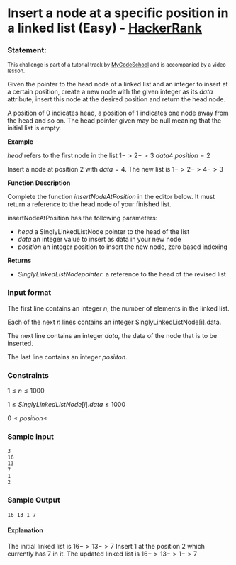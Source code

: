# Insert a node at a specific position in a linked list (Easy) - [HackerRank](<https://www.hackerrank.com/contests/sda-hw-4-2023/challenges/insert-a-node-at-a-specific-position-in-a-linked-list>)


### Statement:

<sub>This challenge is part of a tutorial track by <a href="https://www.hackerrank.com/external_redirect?to=http://www.youtube.com/mycodeschool" target="_blank">MyCodeSchool</a> and is accompanied by a video lesson.</sub>

Given the pointer to the head node of a linked list and an integer to insert at a certain position, create a new node with the given integer as its $data$ attribute, insert this node at the desired position and return the head node.  

A position of 0 indicates head, a position of 1 indicates one node away from the head and so on. The head pointer given may be null meaning that the initial list is empty.  

**Example** 

$head$ refers to the first node in the list $1 ->2 ->3$ 
$data 4$ 
$position =2$  

Insert a node at position $2$ with $data=4$.  The new list is $1 -> 2 -> 4 ->3$

**Function Description**

Complete the function *insertNodeAtPosition* in the editor below.  It must return a reference to the head node of your finished list.

insertNodeAtPosition has the following parameters:

* $head$ a SinglyLinkedListNode pointer to the head of the list
* $data$ an integer value to insert as data in your new node
* $position$  an integer position to insert the new node, zero based indexing

**Returns**  
 * $SinglyLinkedListNode pointer:$ a reference to the head of the revised list

### Input format

The first line contains an integer $n$, the number of elements in the linked list. 

Each of the next $n$ lines contains an integer SinglyLinkedListNode[i].data. 

The next line contains an integer $data$, the data of the node that is to be inserted. 

The last line contains an integer $posiiton$.


### Constraints

$1\le n \le 1000$

$1\le SinglyLinkedListNode[i].data \le 1000$

$0\le position \le$


### Sample input

```
3
16
13
7
1
2
```

### Sample Output

```
16 13 1 7
```



#### Explanation
The initial linked list is $16 ->13 ->7$ Insert $1$ at the position $2$ which currently has $7$ in it. The updated linked list is $16 -> 13 ->1 ->7$
